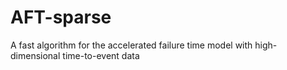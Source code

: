 # AFT-sparse
A fast algorithm for the accelerated failure time model with high-dimensional time-to-event data
